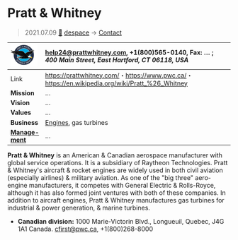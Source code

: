 # Pratt & Whitney
> 2021.07.09 [🚀](../index/index.md) [despace](index.md) → [Contact](contact.md)

|[![](f/con/p/pratt_n_whitney_logo1_thumb.png)](f/con/p/pratt_n_whitney_logo1.png)|<help24@prattwhitney.com>, +1(800)565-0140, Fax: … ;<br> *400 Main Street, East Hartford, CT 06118, USA*|
|:--|:--|
|Link|<https://prattwhitney.com/>・<https://www.pwc.ca/>・<https://en.wikipedia.org/wiki/Pratt_%26_Whitney>|
|**Mission**|…|
|**Vision**|…|
|**Values**|…|
|**Business**|[Engines](ps.md), gas turbines|
|**[Manage-<br>ment](mgmt.md)**|…|

**Pratt & Whitney** is an American & Canadian aerospace manufacturer with global service operations. It is a subsidiary of Raytheon Technologies. Pratt & Whitney's aircraft & rocket engines are widely used in both civil aviation (especially airlines) & military aviation. As one of the "big three" aero-engine manufacturers, it competes with General Electric & Rolls-Royce, although it has also formed joint ventures with both of these companies. In addition to aircraft engines, Pratt & Whitney manufactures gas turbines for industrial & power generation, & marine turbines.

   - **Canadian division:** 1000 Marie-Victorin Blvd., Longueuil, Quebec, J4G 1A1 Canada. <cfirst@pwc.ca>, +1(800)268-8000

<p style="page-break-after:always"> </p>
